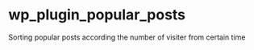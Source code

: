 wp_plugin_popular_posts
=======================

Sorting popular posts according the number of visiter from certain time
